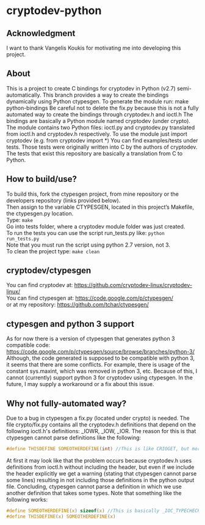 cryptodev-python
================

Acknowledgment
--------------
I want to thank Vangelis Koukis for motivating me into developing this project.

About
-----
This is a project to create C bindings for cryptodev in Python (v2.7) semi-automatically.
This branch provides a way to create the bindings dynamically using Python ctypesgen.
To generate the module run:
make python-bindings
Be careful not to delete the fix.py because this is not a fully automated way to create the bindings through cryptodev.h and ioctl.h
The bindings are basically a Python module named cryptodev (under crypto). The module contains two Python files: ioctl.py and cryptodev.py translated from ioctl.h and cryptodev.h respectively. To use the module just import cryptodev (e.g. from cryptodev import *) You can find examples/tests under tests. Those tests were originally written into C by the authors of cryptodev. The tests that exist this repository are basically a translation from C to Python.

How to build/use?
-----------------
To build this, fork the ctypesgen project, from mine repository or the developers repository (links provided below).  
Then assign to the variable CTYPESGEN, located in this project’s Makefile, the ctypesgen.py location.  
Type: ```make```  
Go into tests folder, where a cryptodev module folder was just created.  
To run the tests you can use the script run_tests.py like: ```python run_tests.py```  
Note that you must run the script using python 2.7 version, not 3.  
To clean the project type: ```make clean```  


cryptodev/ctypesgen
-------------------
You can find cryptodev at: https://github.com/cryptodev-linux/cryptodev-linux/  
You can find ctypesgen at: https://code.google.com/p/ctypesgen/  
or at my repository: https://github.com/tchar/ctypesgen/

ctypesgen and python 3 support
------------------------------
As for now there is a version of ctypesgen that generates python 3 compatible code:
https://code.google.com/p/ctypesgen/source/browse/branches/python-3/
Although, the code generated is supposed to be compatible with python 3, it seems that there are some conflicts.
For example, there is usage of the constant sys.maxint, which was removed in python 3, etc.
Because of this, I cannot (currently) support python 3 for cryptodev using ctypesgen.
In the future, I may supply a workaround or a fix about this issue.

Why not fully-automated way?
----------------------------

Due to a bug in ctypesgen a fix.py (located under crypto) is needed. 
The file crypto/fix.py contains all the cryptodev.h definitions that depend on the following ioctl.h's definitions: _IOWR, _IOW, _IOR.
The reason for this is that ctypesgen cannot parse definitions like the following:
```C
#define THISDEFINE SOMEOTHERDEFINE(int) //This is like CRIOGET, but more simple as an example
```
At first it may look like that the problem occurs because cryptodev.h uses definitions from ioctl.h without including the header, but even if we include the header explicitly we get a warning (stating that ctypesgen cannot parse some lines) resulting in not including those definitions in the python output file.
Concluding, ctypesgen cannot parse a definition in which we use another definition that takes some types.
Note that something like the following works:
```C
#define SOMEOTHERDEFINE(x) sizeof(x) //This is basically _IOC_TYPECHECK definition of ioctl.h
#define THISDEFINE(x) SOMEOTHERDEFINE(x)
```
